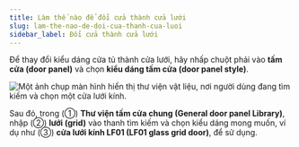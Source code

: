 ```yaml
---
title: Làm thế nào để đổi cửa thành cửa lưới
slug: lam-the-nao-de-doi-cua-thanh-cua-luoi
sidebar_label: Đổi cửa thành cửa lưới
---
```


Để thay đổi kiểu dáng cửa tủ thành cửa lưới, hãy nhấp chuột phải vào **tấm cửa (door panel)** và chọn **kiểu dáng tấm cửa (door panel style)**.

![Một ảnh chụp màn hình hiển thị thư viện vật liệu, nơi người dùng đang tìm kiếm và chọn một cửa lưới kính.](https://storage.googleapis.com/jegavn_kb/images/6197930d-24b3-4891-8d10-5d0199879ce9.png)

Sau đó, trong (①) **Thư viện tấm cửa chung (General door panel Library)**, nhập (②) **lưới (grid)** vào thanh tìm kiếm và chọn kiểu dáng mong muốn, ví dụ như (③) **cửa lưới kính LF01 (LF01 glass grid door)**, để sử dụng.